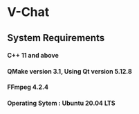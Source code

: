 # V-Chat

## System Requirements  
  #### C++ 11 and above
  #### QMake version 3.1, Using Qt version 5.12.8
  #### FFmpeg 4.2.4
  #### Operating Sytem : Ubuntu 20.04 LTS
